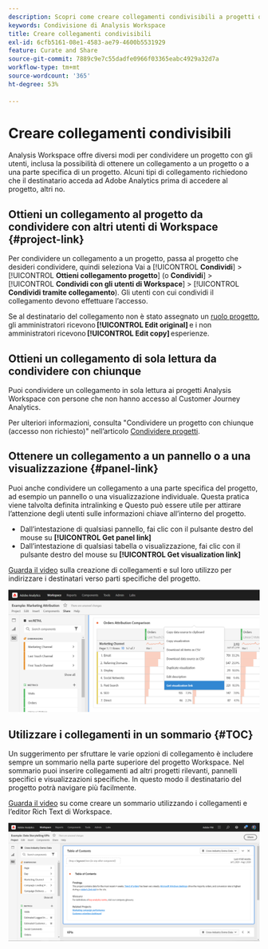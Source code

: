```yaml
---
description: Scopri come creare collegamenti condivisibili a progetti o visualizzazioni
keywords: Condivisione di Analysis Workspace
title: Creare collegamenti condivisibili
exl-id: 6cfb5161-08e1-4583-ae79-4600b5531929
feature: Curate and Share
source-git-commit: 7889c9e7c55dadfe0966f03365eabc4929a32d7a
workflow-type: tm+mt
source-wordcount: '365'
ht-degree: 53%

---
```


# Creare collegamenti condivisibili

Analysis Workspace offre diversi modi per condividere un progetto con gli utenti, inclusa la possibilità di ottenere un collegamento a un progetto o a una parte specifica di un progetto. Alcuni tipi di collegamento richiedono che il destinatario acceda ad Adobe Analytics prima di accedere al progetto, altri no.

## Ottieni un collegamento al progetto da condividere con altri utenti di Workspace {#project-link}

Per condividere un collegamento a un progetto, passa al progetto che desideri condividere, quindi seleziona Vai a [!UICONTROL **Condividi**] > [!UICONTROL **Ottieni collegamento progetto**] (o **Condividi**] > [!UICONTROL **Condividi con gli utenti di Workspace**] > [!UICONTROL **Condividi tramite collegamento**). Gli utenti con cui condividi il collegamento devono effettuare l’accesso.

Se al destinatario del collegamento non è stato assegnato un [ruolo progetto](https://experienceleague.adobe.com/docs/analytics/analyze/analysis-workspace/curate-share/share-projects.html?lang=it), gli amministratori ricevono **[!UICONTROL Edit original]** e i non amministratori ricevono **[!UICONTROL Edit copy]** esperienze.

## Ottieni un collegamento di sola lettura da condividere con chiunque

Puoi condividere un collegamento in sola lettura ai progetti Analysis Workspace con persone che non hanno accesso al Customer Journey Analytics.

Per ulteriori informazioni, consulta &quot;Condividere un progetto con chiunque (accesso non richiesto)&quot; nell’articolo [Condividere progetti](/help/analysis-workspace/curate-share/share-projects.md).

## Ottenere un collegamento a un pannello o a una visualizzazione {#panel-link}

Puoi anche condividere un collegamento a una parte specifica del progetto, ad esempio un pannello o una visualizzazione individuale. Questa pratica viene talvolta definita intralinking e Questo può essere utile per attirare l’attenzione degli utenti sulle informazioni chiave all’interno del progetto.

* Dall’intestazione di qualsiasi pannello, fai clic con il pulsante destro del mouse su **[!UICONTROL Get panel link]**
* Dall’intestazione di qualsiasi tabella o visualizzazione, fai clic con il pulsante destro del mouse su **[!UICONTROL Get visualization link]**

[Guarda il video](https://experienceleague.adobe.com/docs/analytics-learn/tutorials/analysis-workspace/visualizations/intra-linking-in-analysis-workspace.html?lang=it) sulla creazione di collegamenti e sul loro utilizzo per indirizzare i destinatari verso parti specifiche del progetto.

![](assets/get-viz-link.png)

## Utilizzare i collegamenti in un sommario {#TOC}

Un suggerimento per sfruttare le varie opzioni di collegamento è includere sempre un sommario nella parte superiore del progetto Workspace. Nel sommario puoi inserire collegamenti ad altri progetti rilevanti, pannelli specifici e visualizzazioni specifiche. In questo modo il destinatario del progetto potrà navigare più facilmente.

[Guarda il video](https://experienceleague.adobe.com/docs/analytics-learn/tutorials/analysis-workspace/navigating-workspace-projects/create-a-toc-in-analysis-workspace.html?lang=it) su come creare un sommario utilizzando i collegamenti e l’editor Rich Text di Workspace.

![](assets/toc.png)
